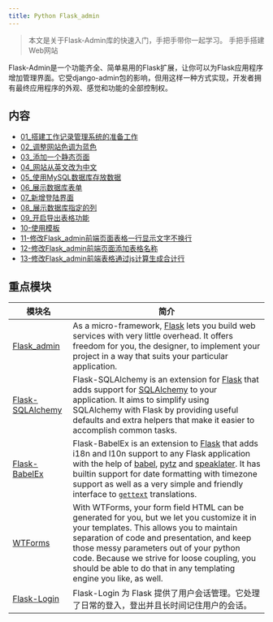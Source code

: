 ```yaml
---
title: Python Flask_admin
---
```


> 本文是关于Flask-Admin库的快速入门，手把手带你一起学习。
> 手把手搭建Web网站

Flask-Admin是一个功能齐全、简单易用的Flask扩展，让你可以为Flask应用程序增加管理界面。它受django-admin包的影响，但用这样一种方式实现，开发者拥有最终应用程序的外观、感觉和功能的全部控制权。

## 内容

- [01\_搭建工作记录管理系统的准备工作](/devops/11_flask_admin/01_搭建工作记录管理系统的准备工作.html)
- [02\_调整网站色调为蓝色](/devops/11_flask_admin/02_调整网站色调为蓝色.html)
- [03\_添加一个静态页面](/devops/11_flask_admin/03_添加一个静态页面.html)
- [04\_网站从英文改为中文](/devops/11_flask_admin/04_网站从英文改为中文.html)
- [05\_使用MySQL数据库存放数据](/devops/11_flask_admin/05_使用MySQL数据库存放数据.html)
- [06\_展示数据库表单](/devops/11_flask_admin/06_展示数据库表单.html)
- [07\_新增登陆界面](/devops/11_flask_admin/07_新增登陆界面.html)
- [08\_展示数据库指定的列](/devops/11_flask_admin/08_展示数据库指定的列.html)
- [09\_开启导出表格功能](/devops/11_flask_admin/09_开启导出表格功能.html)
- [10-使用模板](/devops/11_flask_admin/10-使用模板.html)
- [11-修改Flask_admin前端页面表格一行显示文字不换行](/devops/11_flask_admin/11-修改Flask_admin前端页面表格一行显示文字不换行.html)
- [12-修改Flask_admin前端页面添加表格名称](/devops/11_flask_admin/12-修改Flask_admin前端页面添加表格名称.html)
- [13-修改Flask_admin前端表格通过js计算生成合计行](/devops/11_flask_admin/13-修改Flask_admin前端表格通过js计算生成合计行.html)

## 重点模块

| 模块名                                                                   | 简介                                                                                                                                                                                                                                                                                                                                                                                                                                                                               |
| ------------------------------------------------------------------------ | ---------------------------------------------------------------------------------------------------------------------------------------------------------------------------------------------------------------------------------------------------------------------------------------------------------------------------------------------------------------------------------------------------------------------------------------------------------------------------------- |
| [Flask_admin](https://flask-admin.readthedocs.io/en/latest/)             | As a micro-framework, [Flask](http://flask.pocoo.org/) lets you build web services with very little overhead. It offers freedom for you, the designer, to implement your project in a way that suits your particular application.                                                                                                                                                                                                                                                  |
| [Flask-SQLAlchemy](https://flask-sqlalchemy.palletsprojects.com/en/2.x/) | Flask-SQLAlchemy is an extension for [Flask](http://flask.pocoo.org/) that adds support for [SQLAlchemy](https://www.sqlalchemy.org/) to your application. It aims to simplify using SQLAlchemy with Flask by providing useful defaults and extra helpers that make it easier to accomplish common tasks.                                                                                                                                                                          |
| [Flask-BabelEx](https://pythonhosted.org/Flask-BabelEx/)                 | Flask-BabelEx is an extension to [Flask](http://flask.pocoo.org/) that adds i18n and l10n support to any Flask application with the help of [babel](http://babel.edgewall.org/), [pytz](http://pytz.sourceforge.net/) and [speaklater](http://pypi.python.org/pypi/speaklater). It has builtin support for date formatting with timezone support as well as a very simple and friendly interface to [`gettext`](http://docs.python.org/library/gettext.html#gettext) translations. |
| [WTForms](https://wtforms.readthedocs.io/en/stable/)                     | With WTForms, your form field HTML can be generated for you, but we let you customize it in your templates. This allows you to maintain separation of code and presentation, and keep those messy parameters out of your python code. Because we strive for loose coupling, you should be able to do that in any templating engine you like, as well.                                                                                                                              |
| [Flask-Login](http://www.pythondoc.com/flask-login/)                     | Flask-Login 为 Flask 提供了用户会话管理。它处理了日常的登入，登出并且长时间记住用户的会话。                                                                                                                                                                                                                                                                                                                                                                                        |
